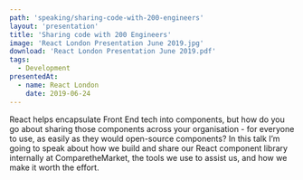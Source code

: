 ```yaml
---
path: 'speaking/sharing-code-with-200-engineers'
layout: 'presentation'
title: 'Sharing code with 200 Engineers'
image: 'React London Presentation June 2019.jpg'
download: 'React London Presentation June 2019.pdf'
tags:
  - Development
presentedAt:
  - name: React London
    date: 2019-06-24
---
```


React helps encapsulate Front End tech into components, but how do you go about sharing those components across your organisation - for everyone to use, as easily as they would open-source components? In this talk I’m going to speak about how we build and share our React component library internally at ComparetheMarket, the tools we use to assist us, and how we make it worth the effort.
